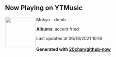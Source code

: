 ## Now Playing on YTMusic

[<img align="left" width="100" src="https://lh3.googleusercontent.com/71Ur0P4AJrEXAT7z1s-EP9fXMbIUfh5m9AUqkykCh4ZBvkTKzIoxH0BKlshkpSWrh6rqhvGKe809zBYQpQ">](https://music.youtube.com/watch?v=Ts243S01ruU)

Mokyo - dumb

**Albums**: accent fried

Last updated at 06/18/2021 10:16

#### Generated with [20chan/github-now](https://github.com/20chan/github-now)
